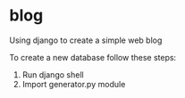 # blog
Using django to create a simple web blog

To create a new database follow these steps:
1. Run django shell
2. Import generator.py module
